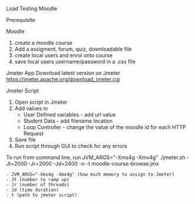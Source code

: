Load Testing Moodle

Prerequisite

Moodle

1. create a moodle course
2. Add a assigment, forum, quiz, downloadable file
3. create local users and enrol onto course
4. save local users username/password in a .csv file

Jmeter App
Download latest version on Jmeter https://jmeter.apache.org/download_jmeter.cgi

Jmeter Script
1. Open script in Jmeter
2. Add values in
    - User Defined variables - add url value
    - Student Data - add filename location
    - Loop Controller - change the value of the moodle id for each HTTP Request
4. Save file
5. Run script through GUI to check for any errors

To run from command line, run
JVM_ARGS="-Xms4g -Xmx4g" ./jmeter.sh -Jt=2000 -Jr=2000 -Jd=2400 -n -t moodle-course-browse.jmx

    - JVM_ARGS="-Xms4g -Xmx4g" (how much memory to assign to Jmeter)
    - Jt (number to ramp up)
    - Jr (number of threads)
    - Jd (time duration)
    - t (path to jmeter script) 
    
   
                
